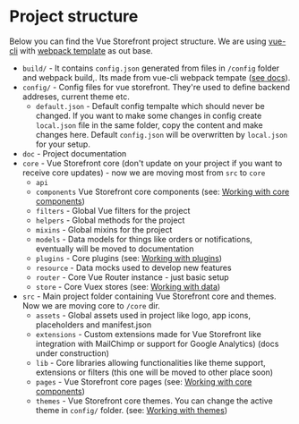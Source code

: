 # Project structure

Below you can find the Vue Storefront project structure. We are using [vue-cli](https://github.com/vuejs/vue-cli) with [webpack template](https://github.com/vuejs-templates/webpack) as out base.

* `build/` -  It contains `config.json` generated from files in `/config` folder and webpack build,. Its made from vue-cli webpack tempate ([see docs](http://vuejs-templates.github.io/webpack/structure.html)).
* `config/` - Config files for vue storefront. They're used to define backend addreses, current theme etc.
  * `default.json` - Default config tempalte which should never be changed. If you want to make some changes in config create `local.json` file in the same folder, copy the content and make changes here. Default `config.json` will be overwritten by `local.json` for your setup.
* `doc` - Project documentation
* `core` - Vue Storefront core (don't update on your project if you want to receive core updates) - now we are moving most from `src` to `core`
  * `api`
  * `components` Vue Storefront core components (see: [Working with core components](https://github.com/DivanteLtd/vue-storefront/blob/master/doc/components/Working%20with%20components.md))
  * `filters` - Global Vue filters for the project
  * `helpers` - Global methods for the project
  * `mixins` - Global mixins for the project
  * `models` - Data models for things like orders or notifications, eventually will be moved to documentation
  * `plugins` - Core plugins (see: [Working with plugins](https://github.com/DivanteLtd/vue-storefront/blob/master/doc/components/Working%20with%20plugins.md))
  * `resource` - Data mocks used to develop new features
  * `router` - Core Vue Router instance - just basic setup
  * `store` - Core Vuex stores (see: [Working with data](https://github.com/DivanteLtd/vue-storefront/blob/master/doc/Working%20with%20data.md))
* `src` - Main project folder containing Vue Storefront core and themes. Now we are moving core to `/core` dir.
  * `assets` - Global assets used in project like logo, app icons, placeholders and manifest.json
  * `extensions` - Custom extensions made for Vue Storefront like integration with MailChimp or support for Google Analytics) (docs under construction)
  * `lib` - Core libraries allowing functionalities like theme support, extensions or filters (this one will be moved to other place soon)
  * `pages` - Vue Storefront core pages (see: [Working with core components](https://github.com/DivanteLtd/vue-storefront/blob/master/doc/components/Working%20with%20components.md))
  * `themes` - Vue Storefront core themes. You can change the active theme in `config/` folder. (see: [Working with themes](https://github.com/DivanteLtd/vue-storefront/blob/master/doc/themes/Working%20with%20themes.md))
